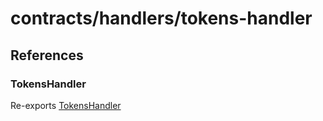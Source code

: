 # contracts/handlers/tokens-handler

## References

### TokensHandler

Re-exports [TokensHandler](tokens-handler.md#tokenshandler)
